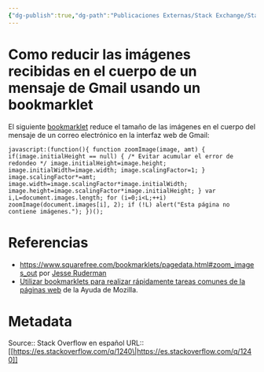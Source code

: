 ```yaml
---
{"dg-publish":true,"dg-path":"Publicaciones Externas/Stack Exchange/Stack Overflow en español/es.stackoverflow.com-1240.md","permalink":"/publicaciones-externas/stack-exchange/stack-overflow-en-espanol/es-stackoverflow-com-1240/","title":"Como reducir las imágenes recibidas en el cuerpo de un mensaje de Gmail usando un bookmarklet","hide":true,"noteIcon":"default","created":"2024-04-03T12:49:10.417-06:00","updated":"2024-04-06T19:40:19.500-06:00"}
---
```


# Como reducir las imágenes recibidas en el cuerpo de un mensaje de Gmail usando un bookmarklet

El siguiente [bookmarklet](https://es.wikipedia.org/wiki/Bookmarklet) reduce el tamaño de las imágenes en el cuerpo del mensaje de un correo electrónico en la interfaz web de Gmail:

    javascript:(function(){ function zoomImage(image, amt) { if(image.initialHeight == null) { /* Evitar acumular el error de redondeo */ image.initialHeight=image.height; image.initialWidth=image.width; image.scalingFactor=1; } image.scalingFactor*=amt; image.width=image.scalingFactor*image.initialWidth; image.height=image.scalingFactor*image.initialHeight; } var i,L=document.images.length; for (i=0;i<L;++i) zoomImage(document.images[i], 2); if (!L) alert("Esta página no contiene imágenes."); })();

# Referencias  

- https://www.squarefree.com/bookmarklets/pagedata.html#zoom_images_out por [Jesse Ruderman](http://www.squarefree.com/)
- [Utilizar bookmarklets para realizar rápidamente tareas comunes de la páginas web](http://mzl.la/1xKsRw2) de la Ayuda de Mozilla.

# Metadata
Source:: Stack Overflow en español
URL:: [[https://es.stackoverflow.com/q/1240\|https://es.stackoverflow.com/q/1240]]

